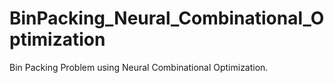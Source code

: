 # BinPacking_Neural_Combinational_Optimization
Bin Packing Problem using Neural Combinational Optimization.
